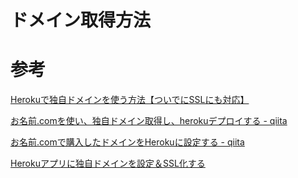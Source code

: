 # ドメイン取得方法

# 参考

[Herokuで独自ドメインを使う方法【ついでにSSLにも対応】](https://freesworder.net/heroku-own-domain/)

[お名前.comを使い、独自ドメイン取得し、herokuデプロイする - qiita](https://qiita.com/tksh8/items/ab3748bcb01316461abe)

[お名前.comで購入したドメインをHerokuに設定する - qiita](https://qiita.com/ozin/items/62bc7ef1dd3c827177fb)

[Herokuアプリに独自ドメインを設定＆SSL化する](https://medium.com/@kjmczk/heroku-cdomain-ssl-1b4cae424e61#fb18)